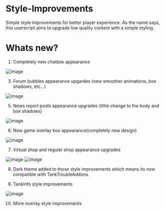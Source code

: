# Style-Improvements
Simple style improvements for better player experience. As the name says, this userscript aims to upgrade low quality content with a simple styling.

# Whats new?
1. Completely new chatbox appearance

![image](https://github.com/user-attachments/assets/dba9bc94-ee80-4b77-8e70-48b925b489b7)

3. Forum bubbles appearance upgardes (new smoother animations, box shadows, etc...)

![image](https://github.com/user-attachments/assets/ba381bb2-3a6c-4e2e-b927-0852eae83d2c)

  
5. News report posts appearance upgrades (little change to the body and box shadows)

![image](https://github.com/user-attachments/assets/e2ca76be-b736-4e7f-9003-03ba5fbf73ec)


6. New game overlay box appearance(completely new design)

![image](https://github.com/user-attachments/assets/30e7dfdd-ca18-4887-8f83-05758a14a5af)



7. Virtual shop and regular shop appearance upgrades

![image](https://github.com/user-attachments/assets/c9b95ebd-3f8d-44b2-b69c-5b6f9689e381)
![image](https://github.com/user-attachments/assets/582ac542-7fa4-45a1-8c4c-068454317083)



8. Dark theme added to those style improvements which means its now compatible with TankTroubleAddons.

9. TankInfo style improvements


![image](https://github.com/user-attachments/assets/cfebe519-2d96-42a1-a272-17e694a2abfc)

10. More overlay style improvements
